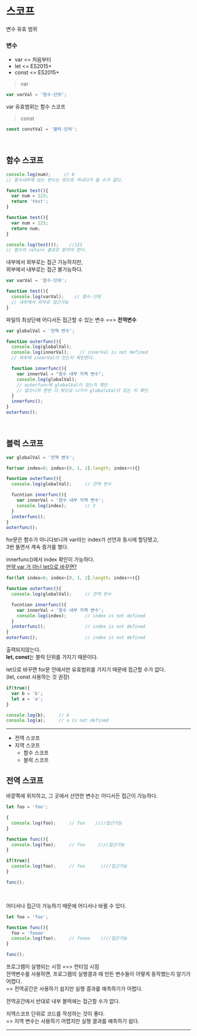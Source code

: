 # 스코프
변수 유효 범위

### 변수
- var     <= 처음부터
- let     <= ES2015+
- const   <= ES2015+

> var
```jsx
var varVal = '함수-단위';
```
var 유효범위는 함수 스코프

> const
```jsx
const constVal = '블럭-단위';
```
<br/>

## 함수 스코프

```jsx
console.log(num);     // 0
// 함수내부에 있는 변수는 밖으로 꺼내다가 쓸 수가 없다.

function test(){
  var num = 123;
  return 'test';
}
```
```jsx
function test(){
  var num = 123;
  return num;
}

console.log(test());    //123
// 함수의 return 결과로 받아야 한다.
```

내부에서 외부로는 접근 가능하지만,<br/>
외부에서 내부로는 접근 불가능하다.
```jsx
var varVal = '함수-단위';

function test(){
  console.log(varVal);    // 함수-단위
  // 내부에서 외부로 접근가능
}
```
파일의 최상단에 어디서든 접근할 수 있는 변수 ==> **전역변수**

```jsx
var globalVal = '전역 변수';

function outerfunc(){
  console.log(globalVal);
  console.log(innerVal);    // innerVal is not defined
  // 외부에 innerVal이 있는지 확인한다.

  function innerfunc(){
    var innerVal = "함수 내부 지역 변수";
    console.log(globalVal);
    // outerfunc에 globalVal이 있는지 확인
    // 없으니까 한번 더 밖으로 나가서 globalvVal이 있는 지 확인
  }
  innerfunc();
}
outerfunc();
```
<br/>

## 블럭 스코프
```jsx
var globalVal = '전역 변수';

for(var index=0; index<[0, 1, 2].length; indes++){}

function outerfunc(){
  console.log(globalVal);     // 전역 번수

  fucntion innerfunc(){
    var innerVal = '함수 내부 지역 변수';
    console.log(index);       // 3
  }
  innterfunc();
}
outerfunc();
```
for문은 함수가 아니다보니까 var라는 index가 선언과 동시에 할당됐고,<Br/>
3번 돌면서 계속 증가를 했다.

innerfunc()에서 index 확인이 가능하다.<Br/>
<u>만약 var 가 아닌 let으로  바꾸면?</u>

```jsx
for(let index=0; index<[0, 1, 2].length; indes++){}

function outerfunc(){
  console.log(globalVal);     // 전역 번수

  fucntion innerfunc(){
    var innerVal = '함수 내부 지역 변수';
    console.log(index);       // index is not defined
  }
  innterfunc();               // index is not defined
}
outerfunc();                  // index is not defined
```
출력되지않는다.<Br/>
**let, const**는 블럭 단위를 가지기 때문이다.

let으로 바꾸면 for문 안에서만 유효범위를 가지기 때문에 접근할 수가 없다.<Br/>
(let, const 사용하는 것 권장)

```jsx
if(true){
  var b = 'b';
  let a = 'a';
}

console.log(b);     // b
console.log(a);     // a is not defined
```

***
- 전역 스코프
- 지역 스코프
    - 함수 스코프
    - 블럭 스코프

## 전역 스코프
바깥쪽에 위치하고, 그 곳에서 선언한 변수는 어디서든 접근이 가능하다.
```jsx
let foo = 'foo';

{
  console.log(foo);     // foo    ////접근가능
}

function func(){
  console.log(foo);     // foo     ////접근가능
}

if(true){
  console.log(foo);     // foo      ////접근가능
}

func();
```
<br/>

어디서나 접근이 가능하기 때문에 어디서나 바뀔 수 있다.
```jsx
let foo = 'foo';

function func(){
  foo = 'foooo'
  console.log(foo);     // foooo    ////접근가능
}

func();
```
프로그램이 실행되는 시정 ==> 런타임 시점<br/>
전역변수를 사용하면, 프로그램의 실행결과 때 만든 변수들이 어떻게 동작했는지 알기가 어렵다.<br/>
=> 전역공간은 사용하기 쉽지만 실행 결과를 예측하기가 어렵다.

전역공간에서 반대로 내부 블럭에는 접근할 수가 없다.

지역스코프 단위로 코드를 작성하는 것이 좋다.<br/>
=> 지역 변수는 사용하기 어렵지만 실행 결과를 예측하기 쉽다.

***

